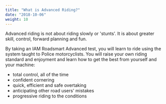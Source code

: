 ```yaml
---
title: "What is Advanced Riding?"
date: "2018-10-06"
weight: 10
---
```


Advanced riding is not about riding slowly or 'stunts'. It is about greater skill, control, forward planning and fun.

By taking an IAM Roadsmart Advanced test, you will learn to ride using the system taught to Police motorcyclists. You will raise your own riding standard and enjoyment and learn how to get the best from yourself and your machine:

- total control, all of the time
- confident cornering
- quick, efficient and safe overtaking
- anticipating other road users' mistakes
- progressive riding to the conditions